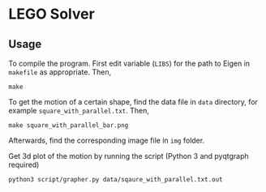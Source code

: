 LEGO Solver
============

Usage
-------
To compile the program. First edit variable (`LIBS`) for the path to Eigen in `makefile` as appropriate.
Then,
```
make
```
To get the motion of a certain shape, find the data file in `data` directory, for example `square_with_parallel.txt`. Then,
```
make square_with_parallel_bar.png
```
Afterwards, find the corresponding image file in `img` folder.

Get 3d plot of the motion by running the script (Python 3 and pyqtgraph required)
```
python3 script/grapher.py data/sqaure_with_parallel.txt.out
```